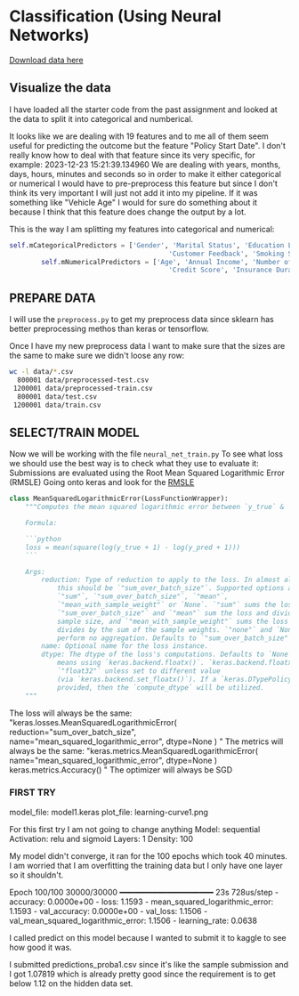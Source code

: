 # Classification (Using Neural Networks)

[Download data here](https://www.kaggle.com/competitions/playground-series-s4e12/overview)


## Visualize the data

I have loaded all the starter code from the past assignment and looked at the data to split it into categorical and numberical. 

It looks like we are dealing with 19 features and to me all of them seem useful for predicting the outcome but 
the feature "Policy Start Date". I don't really know how to deal with that feature since its very specific, for example:
2023-12-23 15:21:39.134960
We are dealing with years, months, days, hours, minutes and seconds so in order to make it either categorical or numerical I would have
to pre-preprocess this feature but since I don't think its very important I will just not add it into my pipeline. If it was something like
"Vehicle Age" I would for sure do something about it because I think that this feature does change the output by a lot.

This is the way I am splitting my features into categorical and numerical:
```python
self.mCategoricalPredictors = ['Gender', 'Marital Status', 'Education Level', 'Occupation', 'Location', 'Policy Type', 
                                        'Customer Feedback', 'Smoking Status', 'Exercise Frequency', 'Property Type']
        self.mNumericalPredictors = ['Age', 'Annual Income', 'Number of Dependents', 'Health Score', 'Previous Claims', 'Vehicle Age', 
                                        'Credit Score', 'Insurance Duration']
```

## PREPARE DATA

I will use the `preprocess.py` to get my preprocess data since sklearn has better preprocessing methos than keras
or tensorflow.

Once I have my new preprocess data I want to make sure that the sizes are the same to make sure we didn't loose any row: 

```bash
wc -l data/*.csv
  800001 data/preprocessed-test.csv
 1200001 data/preprocessed-train.csv
  800001 data/test.csv
 1200001 data/train.csv
```

## SELECT/TRAIN MODEL

Now we will be working with the file `neural_net_train.py`
To see what loss we should use the best way is to check what they use to evaluate it:
Submissions are evaluated using the Root Mean Squared Logarithmic Error (RMSLE)
Going onto keras and look for the [RMSLE](https://keras.io/api/losses/regression_losses/#meansquaredlogarithmicerror-class)
```python
class MeanSquaredLogarithmicError(LossFunctionWrapper):
    """Computes the mean squared logarithmic error between `y_true` & `y_pred`.

    Formula:

    ```python
    loss = mean(square(log(y_true + 1) - log(y_pred + 1)))
    ```

    Args:
        reduction: Type of reduction to apply to the loss. In almost all cases
            this should be `"sum_over_batch_size"`. Supported options are
            `"sum"`, `"sum_over_batch_size"`, `"mean"`,
            `"mean_with_sample_weight"` or `None`. `"sum"` sums the loss,
            `"sum_over_batch_size"` and `"mean"` sum the loss and divide by the
            sample size, and `"mean_with_sample_weight"` sums the loss and
            divides by the sum of the sample weights. `"none"` and `None`
            perform no aggregation. Defaults to `"sum_over_batch_size"`.
        name: Optional name for the loss instance.
        dtype: The dtype of the loss's computations. Defaults to `None`, which
            means using `keras.backend.floatx()`. `keras.backend.floatx()` is a
            `"float32"` unless set to different value
            (via `keras.backend.set_floatx()`). If a `keras.DTypePolicy` is
            provided, then the `compute_dtype` will be utilized.
    """
```
The loss will always be the same: "keras.losses.MeanSquaredLogarithmicError(
    reduction="sum_over_batch_size", name="mean_squared_logarithmic_error", dtype=None
)
"
The metrics will always be the same: "keras.metrics.MeanSquaredLogarithmicError(
    name="mean_squared_logarithmic_error", dtype=None
)
keras.metrics.Accuracy()
"
The optimizer will always be SGD

### FIRST TRY

model_file: model1.keras
plot_file: learning-curve1.png

For this first try I am not going to change anything
Model: sequential
Activation: relu and sigmoid
Layers: 1
Density: 100

My model didn't converge, it ran for the 100 epochs which took 40 minutes. I am worried that I am overfitting the 
training data but I only have one layer so it shouldn't.

Epoch 100/100
30000/30000 ━━━━━━━━━━━━━━━━━━━━ 23s 728us/step - accuracy: 0.0000e+00 - loss: 1.1593 - mean_squared_logarithmic_error: 1.1593 - val_accuracy: 0.0000e+00 - val_loss: 1.1506 - val_mean_squared_logarithmic_error: 1.1506 - learning_rate: 0.0638

I called predict on this model because I wanted to submit it to kaggle to see how good it was.

I submitted predictions_proba1.csv since it's like the sample submission and I got 1.07819 which is already pretty good since the requirement is to get  below 1.12 on 
the hidden data set.

